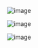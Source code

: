 ![image](https://user-images.githubusercontent.com/80961441/119231509-38d80a80-bb5c-11eb-9b3e-b457c18e1886.png)

![image](https://user-images.githubusercontent.com/80961441/119231519-4ab9ad80-bb5c-11eb-9637-53ee10d1a22f.png)

![image](https://user-images.githubusercontent.com/80961441/119231531-57d69c80-bb5c-11eb-93c9-8c5e434a217b.png)



